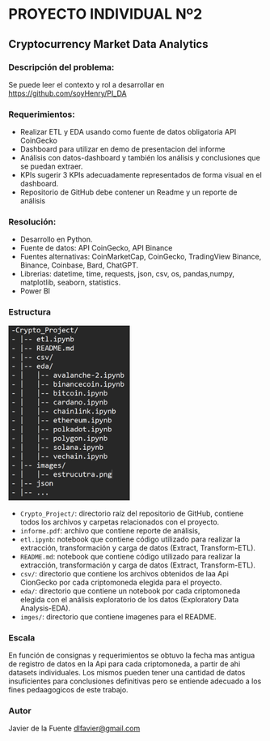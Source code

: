 # PROYECTO INDIVIDUAL Nº2
## Cryptocurrency Market Data Analytics

### Descripción del problema:
Se puede leer el contexto y rol a desarrollar en https://github.com/soyHenry/PI_DA

### Requerimientos:
- Realizar ETL y EDA usando como fuente de datos obligatoria API CoinGecko
- Dashboard para utilizar en demo de presentacion del informe 
- Análisis con datos-dashboard y también los análisis y conclusiones que se puedan extraer.
- KPIs sugerir 3 KPIs adecuadamente representados de forma visual en el dashboard.
- Repositorio de GitHub debe contener un Readme y un reporte de análisis



### Resolución:
- Desarrollo en Python.
- Fuente de datos: API CoinGecko, API Binance
- Fuentes alternativas: CoinMarketCap, CoinGecko, TradingView Binance, Binance, Coinbase, Bard, ChatGPT.
- Librerias: datetime, time, requests, json, csv, os, pandas,numpy, matplotlib, seaborn, statistics.
- Power BI

### Estructura

<img src="images/estructura.png" alt="estructura" width="240">


- `Crypto_Project/`: directorio raíz del repositorio de GitHub, contiene todos los archivos y carpetas relacionados con el proyecto.
- `informe.pdf`: archivo que contiene reporte de análisis, 
- `etl.ipynb`: notebook que contiene código utilizado para realizar la extracción, transformación y carga de datos (Extract, Transform-ETL).
- `README.md`: notebook que contiene código utilizado para realizar la extracción, transformación y carga de datos (Extract, Transform-ETL).
- `csv/`: directorio que contiene los archivos obtenidos de laa Api CionGecko por cada criptomoneda elegida para el proyecto.
- `eda/`: directorio que contiene un notebook por cada criptomoneda elegida con el análisis exploratorio de los datos (Exploratory Data Analysis-EDA).
- `imges/`: directorio que contiene imagenes para el README.

### Escala
En función de consignas y requerimientos se obtuvo la fecha mas antigua de registro de datos en la Api para cada criptomoneda, a partir de ahi datasets individuales.
Los mismos pueden tener una cantidad de datos insuficientes para conclusiones definitivas pero se entiende adecuado a los fines pedaagogicos de este trabajo. 

### Autor
Javier de la Fuente  dlfavier@gmail.com
